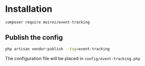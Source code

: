 # Installation

```bash
composer require moirei/event-tracking
```

## Publish the config

```bash
php artisan vendor:publish --tag=event-tracking
```

The configuration file will be placed in `config/event-tracking.php`
